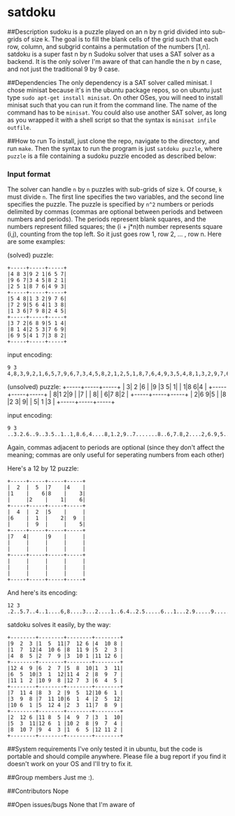 # satdoku
##Description
sudoku is a puzzle played on an n by n grid divided into sub-grids of size k. The goal is to fill the blank cells of the grid such that each row, column, and subgrid contains a permutation of the numbers [1,n]. satdoku is a super fast n by n Sudoku solver that uses a SAT solver as a backend. It is the only solver I'm aware of that can handle the n by n case, and not just the traditional 9 by 9 case.

##Dependencies
The only dependency is a SAT solver called minisat. I chose minisat because it's in the ubuntu package repos, so on ubuntu just type `sudo apt-get install minisat`. On other OSes, you will need to install minisat such that you can run it from the command line. The name of the command has to be `minisat`. You could also use another SAT solver, as long as you wrapped it with a shell script so that the syntax is `minisat infile outfile`. 

##How to run
To install, just clone the repo, navigate to the directory, and run `make`. Then the syntax to run the program is just `satdoku puzzle`, where `puzzle` is a file containing a sudoku puzzle encoded as described below:

### Input format
The solver can handle `n` by `n` puzzles with sub-grids of size `k`. Of course, `k` must divide `n`. The first line specifies the two variables, and the second line specifies the puzzle. The puzzle is specified by `n^2` numbers or periods delimited by commas (commas are optional between periods and between numbers and periods). The periods represent blank squares, and the numbers represent filled squares; the (i + j*n)th number represents square (i,j), counting from the top left. So it just goes row 1, row 2, ... , row n. Here are some examples:

(solved) puzzle:
```
+-----+-----+-----+
|4 8 3|9 2 1|6 5 7|
|9 6 7|3 4 5|8 2 1|
|2 5 1|8 7 6|4 9 3|
+-----+-----+-----+
|5 4 8|1 3 2|9 7 6|
|7 2 9|5 6 4|1 3 8|
|1 3 6|7 9 8|2 4 5|
+-----+-----+-----+
|3 7 2|6 8 9|5 1 4|
|8 1 4|2 5 3|7 6 9|
|6 9 5|4 1 7|3 8 2|
+-----+-----+-----+
```

input encoding:
```
9 3
4,8,3,9,2,1,6,5,7,9,6,7,3,4,5,8,2,1,2,5,1,8,7,6,4,9,3,5,4,8,1,3,2,9,7,6,7,2,9,5,6,4,1,3,8,1,3,6,7,9,8,2,4,5,3,7,2,6,8,9,5,1,4,8,1,4,2,5,3,7,6,9,6,9,5,4,1,7,3,8,2
```

(unsolved) puzzle:
+-----+-----+-----+
|    3|  2  |6    |
|9    |3   5|    1|
|    1|8   6|4    |
+-----+-----+-----+
|    8|1   2|9    |
|7    |     |    8|
|    6|7   8|2    |
+-----+-----+-----+
|    2|6   9|5    |
|8    |2   3|    9|
|    5|  1  |3    |
+-----+-----+-----+

input encoding:
```
9 3
..3.2.6..9..3.5..1..1,8.6,4....8,1.2,9..7.......8..6,7.8,2....2,6.9,5..8..2.3..9..5.1.3..
```

Again, commas adjacent to periods are optional (since they don't affect the meaning; commas are only useful for seperating numbers from each other)

Here's a 12 by 12 puzzle:
```
+-----+-----+-----+-----+
|  2  |  5  |7    |4    |
|1    |    6|8    |    3|
|     |2    |    1|    6|
+-----+-----+-----+-----+
|  4  |  2  |5    |     |
|6    |  1  |    2|  9  |
|     |  9  |     |    5|
+-----+-----+-----+-----+
|7   4|     |9    |     |
|     |     |     |     |
|     |     |     |     |
+-----+-----+-----+-----+
|     |     |     |     |
|     |     |     |     |
|     |     |     |     |
+-----+-----+-----+-----+
```

And here's its encoding:
```
12 3
.2..5.7..4..1....6,8....3...2....1..6.4..2.5.....6...1...2.9.....9......5,7.4...9.................................................................
```

satdoku solves it easily, by the way:
```
+--------+--------+--------+--------+
|9  2  3 |1  5  11|7  12 6 |4  10 8 |
|1  7  12|4  10 6 |8  11 9 |5  2  3 |
|4  8  5 |2  7  9 |3  10 1 |11 12 6 |
+--------+--------+--------+--------+
|12 4  9 |6  2  7 |5  8  10|1  3  11|
|6  5  10|3  1  12|11 4  2 |8  9  7 |
|11 1  2 |10 9  8 |12 7  3 |6  4  5 |
+--------+--------+--------+--------+
|7  11 4 |8  3  2 |9  5  12|10 6  1 |
|3  9  8 |7  11 10|6  1  4 |2  5  12|
|10 6  1 |5  12 4 |2  3  11|7  8  9 |
+--------+--------+--------+--------+
|2  12 6 |11 8  5 |4  9  7 |3  1  10|
|5  3  11|12 6  1 |10 2  8 |9  7  4 |
|8  10 7 |9  4  3 |1  6  5 |12 11 2 |
+--------+--------+--------+--------+
```
##System requirements
I've only tested it in ubuntu, but the code is portable and should compile anywhere. Please file a bug report if you find it doesn't work on your OS and I'll try to fix it.

##Group members
Just me :).

##Contributors
Nope

##Open issues/bugs
None that I'm aware of
